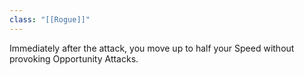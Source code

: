```yaml
---
class: "[[Rogue]]"
---
```

Immediately after the attack, you move up to half your Speed without provoking Opportunity Attacks.